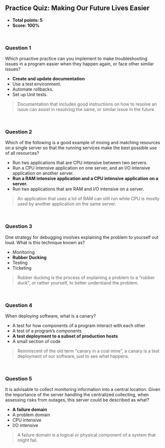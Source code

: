 ## Practice Quiz: Making Our Future Lives Easier
* **Total points: 5**
* **Score: 100%**

<br>

### Question 1

Which proactive practice can you implement to make troubleshooting issues in a program easier when they happen again, or face other similar issues?

* **Create and update documentation**
* Use a test environment.
* Automate rollbacks.
* Set up Unit tests.

> Documentation that includes good instructions on how to resolve an issue can assist in resolving the same, or similar issue in the future.

<br>

### Question 2

Which of the following is a good example of mixing and matching resources on a single server so that the running services make the best possible use of all resources?

* Run two applications that are CPU intensive between two servers.
* Run a CPU intensive application on one server, and an I/O intensive application on another server.
* **Run a RAM intensive application and a CPU intensive application on a server.**
* Run two applications that are RAM and I/O intensive on a server.

> An application that uses a lot of RAM can still run while CPU is mostly used by another application on the same server.

<br>

### Question 3

One strategy for debugging involves explaining the problem to yourself out loud. What is this technique known as?

* Monitoring
* **Rubber Ducking**
* Testing
* Ticketing

> Rubber ducking is the process of explaining a problem to a "rubber duck", or rather yourself, to better understand the problem.

<br>

### Question 4

When deploying software, what is a canary?

* A test for how components of a program interact with each other
* A test of a program’s components
* **A test deployment to a subset of production hosts**
* A small section of code

> Reminiscent of the old term "canary in a coal mine", a canary is a test deployment of our software, just to see what happens.

<br>

### Question 5

It is advisable to collect monitoring information into a central location. Given the importance of the server handling the centralized collecting, when assessing risks from outages, this server could be described as what?

* **A failure domain**
* A problem domain
* CPU intensive
* I/O intensive

> A failure domain is a logical or physical component of a system that might fail.